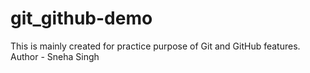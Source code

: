 # git_github-demo
This is mainly created for practice purpose of Git and GitHub features.
<br>
Author - Sneha Singh
